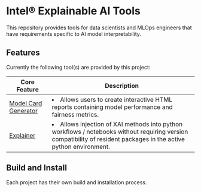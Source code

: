 # Intel® Explainable AI Tools

This repository provides tools for data scientists and MLOps engineers that have requirements specific to AI model interpretability.

## Features

Currently the following tool(s) are provided by this project:

| Core Feature | Description | 
|----------|-----------|
| [Model Card Generator](/model_card_gen) | <li> Allows users to create interactive HTML reports containing model performance and fairness metrics. |
|[Explainer](/explainer) | <li> Allows injection of XAI methods into python workflows / notebooks without requiring version compatibility of resident packages in the active python environment. |

## Build and Install

Each project has their own  build and installation process.
